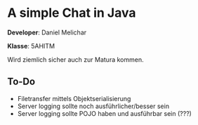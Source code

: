 # A simple Chat in Java

**Developer**:  Daniel Melichar

**Klasse**: 5AHITM

Wird ziemlich sicher auch zur Matura kommen.

## To-Do

- Filetransfer mittels Objektserialisierung
- Server logging sollte noch ausführlicher/besser sein
- Server logging sollte POJO haben und ausführbar sein (???)

